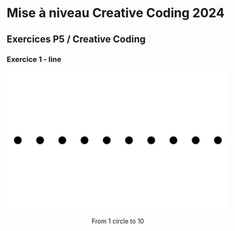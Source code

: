 # Mise à niveau Creative Coding 2024

## Exercices P5 / Creative Coding

### Exercice 1 - line

![](assets/1_p5-basics-line.png)

<p style="text-align:center">From 1 circle to 10
